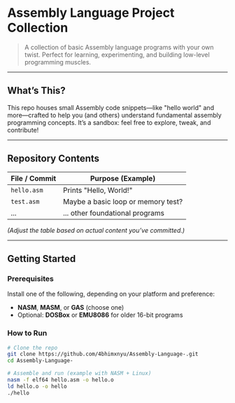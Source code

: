 # Assembly Language Project Collection

> A collection of basic Assembly language programs with your own twist. Perfect for learning, experimenting, and building low-level programming muscles.

---

##  What’s This?

This repo houses small Assembly code snippets—like "hello world" and more—crafted to help you (and others) understand fundamental assembly programming concepts. It’s a sandbox: feel free to explore, tweak, and contribute!

---

##  Repository Contents

| File / Commit | Purpose (Example)                  |
|---------------|------------------------------------|
| `hello.asm`   | Prints "Hello, World!"             |
| `test.asm`    | Maybe a basic loop or memory test? |
| ...           | ... other foundational programs    |

*(Adjust the table based on actual content you’ve committed.)*

---

##  Getting Started

### Prerequisites

Install one of the following, depending on your platform and preference:
- **NASM**, **MASM**, or **GAS** (choose one)
- Optional: **DOSBox** or **EMU8086** for older 16-bit programs

### How to Run

```bash
# Clone the repo
git clone https://github.com/4bhimxnyu/Assembly-Language-.git
cd Assembly-Language-

# Assemble and run (example with NASM + Linux)
nasm -f elf64 hello.asm -o hello.o
ld hello.o -o hello
./hello
